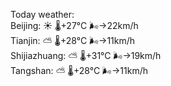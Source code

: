 Today weather:  
Beijing: ☀️ 🌡️+27°C 🌬️→22km/h  
Tianjin: ⛅️  🌡️+28°C 🌬️→11km/h  
Shijiazhuang: ⛅️  🌡️+31°C 🌬️→19km/h  
Tangshan: ⛅️  🌡️+28°C 🌬️→11km/h  
